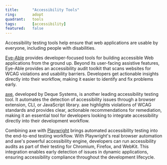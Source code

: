 ```yaml
---
title:      "Accessibility Tools"
ring:       adopt
quadrant:   tools
tags:       [accessibility]
featured:   false
---
```


Accessibility testing tools help ensure that web applications are usable by everyone, including people with disabilities. 
 
[Eye-Able](https://eye-able.com/de) provides developer-focused tools for building accessible Web applications from the ground up. Beyond its user-facing assistive features, Eye-Able provides an accessibility audit toolkit that scans websites for WCAG violations and usability barriers. Developers get actionable insights directly into their workflow, making it easier to identify and fix problems early.

[axe](https://www.deque.com/axe/), developed by Deque Systems, is another leading accessibility testing tool. It automates the detection of accessibility issues through a browser extension, CLI, or JavaScript library. axe highlights violations of WCAG standards and provides clear, actionable recommendations for remediation, making it an essential tool for developers looking to integrate accessibility directly into their development workflow.

Combining axe with [Playwright](/tools/playwright) brings automated accessibility testing into the end-to-end testing workflow. With Playwright's real browser automation and axe's powerful accessibility engine, developers can run accessibility audits as part of their testing for Chromium, Firefox, and WebKit. This integration enables early detection of issues in dynamic applications, ensuring accessibility compliance throughout the development lifecycle.